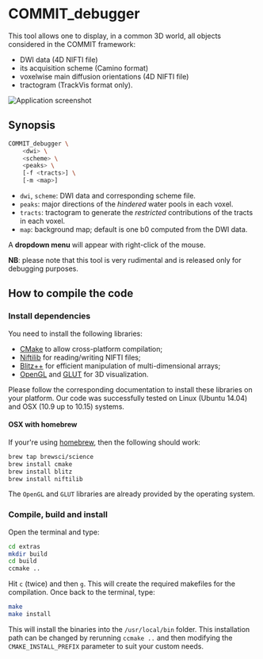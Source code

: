 # COMMIT_debugger

This tool allows one to display, in a common 3D world, all objects considered in the COMMIT framework:

- DWI data (4D NIFTI file)
- its acquisition scheme (Camino format)
- voxelwise main diffusion orientations (4D NIFTI file)
- tractogram (TrackVis format only).

![Application screenshot](https://github.com/daducci/COMMIT/blob/master/doc/COMMIT_debugger.jpg)

## Synopsis

```bash
COMMIT_debugger \
    <dwi> \
    <scheme> \
    <peaks> \
    [-f <tracts>] \
    [-m <map>]
```

- `dwi`, `scheme`: DWI data and corresponding scheme file.
- `peaks`: major directions of the *hindered* water pools in each voxel.
- `tracts`: tractogram to generate the *restricted* contributions of the tracts in each voxel.
- `map`: background map; default is one b0 computed from the DWI data.

A **dropdown menu** will appear with right-click of the mouse.

**NB**: please note that this tool is very rudimental and is released only for debugging purposes.




## How to compile the code

### Install dependencies

You need to install the following libraries:

- [CMake](http://www.cmake.org/) to allow cross-platform compilation;
- [Niftilib](https://sourceforge.net/projects/niftilib/) for reading/writing NIFTI files;
- [Blitz++](http://sourceforge.net/projects/blitz/) for efficient manipulation of multi-dimensional arrays;
- [OpenGL](https://www.opengl.org/) and [GLUT](https://www.opengl.org/resources/libraries/glut/) for 3D visualization.

Please follow the corresponding documentation to install these libraries on your platform. Our code was successfully tested on Linux (Ubuntu 14.04) and OSX (10.9 up to 10.15) systems.

#### OSX with homebrew

If your're using [homebrew](https://brew.sh), then the following should work:

```bash
brew tap brewsci/science
brew install cmake
brew install blitz
brew install niftilib
```

The `OpenGL` and `GLUT` libraries are already provided by the operating system.

###  Compile, build and install

Open the terminal and type:

```bash
cd extras
mkdir build
cd build
ccmake ..
```

Hit `c` (twice) and then `g`. This will create the required makefiles for the compilation.
Once back to the terminal, type:

```bash
make
make install
```

This will install the binaries into the `/usr/local/bin` folder. This installation path can be changed by rerunning `ccmake ..` and then modifying the `CMAKE_INSTALL_PREFIX` parameter to suit your custom needs.
